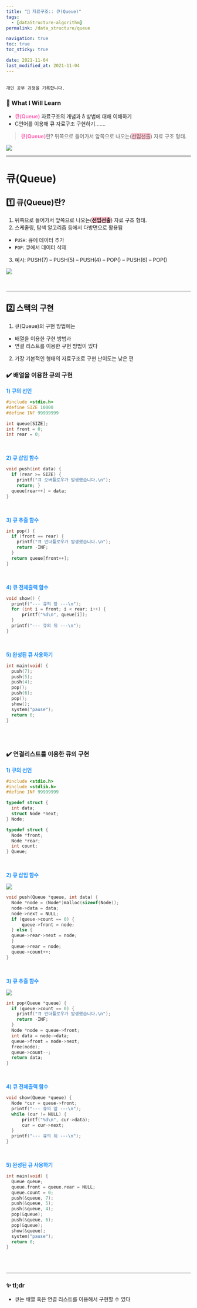 ```yaml
---
title: "🌈 자료구조:: 큐(Queue)"
tags:
  - [dataStructure-algorithm]
permalink: /data_structure/queue

navigation: true
toc: true
toc_sticky: true

date: 2021-11-04
last_modified_at: 2021-11-04
---
```


![]()

`개인 공부 과정을 기록합니다.`

### 🚀 What I Will Learn

- <span style="color:hotpink">**큐(Queue)**</span> 자료구조의 개념과 å 방법에 대해 이해하기
- C언어를 이용해 큐 자료구조 구현하기.......

> <span style="color:hotpink">**큐(Queue)**</span>란? 뒤쪽으로 들어가서 앞쪽으로 나오는(<span style="background-color:pink">선입선출</span>) 자료 구조 형태.

![](https://images.velog.io/images/april_5/post/aa1ae86a-2cb6-4da6-9d6f-b4a2ee2a54ff/image.png)

---

# 큐(Queue)

## 1️⃣ 큐(Queue)란?

1. 뒤쪽으로 들어가서 앞쪽으로 나오는(<span style="background-color:pink">**선입선출**</span>) 자료 구조 형태.
2. 스케줄링, 탐색 알고리즘 등에서 다방면으로 활용됨

- `PUSH`: 큐에 데이터 추가
- `POP`: 큐에서 데이터 삭제

3. 예시: PUSH(7) – PUSH(5) – PUSH(4) – POP() – PUSH(6) – POP()

![](https://images.velog.io/images/april_5/post/e0e1d205-1cf1-448b-91e7-003822750407/image.png)

<br />

---

## 2️⃣ 스택의 구현

1. 큐(Queue)의 구현 방법에는

- 배열을 이용한 구현 방법과
- 연결 리스트를 이용한 구현 방법이 있다

2. 가장 기본적인 형태의 자료구조로 구현 난이도는 낮은 편

### ✔️ 배열을 이용한 큐의 구현

<span style="color:dodgerblue">**1) 큐의 선언**</span>

```c
#include <stdio.h>
#define SIZE 10000
#define INF 99999999

int queue[SIZE];
int front = 0;
int rear = 0;
```

<br />

<span style="color:dodgerblue">**2) 큐 삽입 함수**</span>

```c
void push(int data) {
  if (rear >= SIZE) {
    printf("큐 오버플로우가 발생했습니다.\n");
    return; }
  queue[rear++] = data;
}
```

<br />

<span style="color:dodgerblue">**3) 큐 추출 함수**</span>

```c
int pop() {
  if (front == rear) {
    printf("큐 언더플로우가 발생했습니다.\n");
    return -INF;
  }
  return queue[front++];
}
```

<br />

<span style="color:dodgerblue">**4) 큐 전체출력 함수**</span>

```c
void show() {
  printf("--- 큐의 앞 ---\n");
  for (int i = front; i < rear; i++) {
      printf("%d\n", queue[i]);
  }
  printf("--- 큐의 뒤 ---\n");
}
```

<br />

<span style="color:dodgerblue">**5) 완성된 큐 사용하기**</span>

```c
int main(void) {
  push(7);
  push(5);
  push(4);
  pop();
  push(6);
  pop();
  show();
  system("pause");
  return 0;
}

```

<br />
<br />

### ✔️ 연결리스트를 이용한 큐의 구현

<span style="color:dodgerblue">**1) 큐의 선언**</span>

```c
#include <stdio.h>
#include <stdlib.h>
#define INF 99999999

typedef struct {
  int data;
  struct Node *next;
} Node;

typedef struct {
  Node *front;
  Node *rear;
  int count;
} Queue;
```

<br />

<span style="color:dodgerblue">**2) 큐 삽입 함수**</span>

![](https://images.velog.io/images/april_5/post/601166af-a50e-4d33-af37-8f1eaa24222b/image.png)

```c
void push(Queue *queue, int data) {
  Node *node = (Node*)malloc(sizeof(Node));
  node->data = data;
  node->next = NULL;
  if (queue->count == 0) {
      queue->front = node;
  } else {
  queue->rear->next = node;
  }
  queue->rear = node;
  queue->count++;
}
```

<br />

<span style="color:dodgerblue">**3) 큐 추출 함수**</span>

![](https://images.velog.io/images/april_5/post/16667b53-392c-463f-8ed9-1f7338d4d666/image.png)

```c
int pop(Queue *queue) {
  if (queue->count == 0) {
    printf("큐 언더플로우가 발생했습니다.\n");
    return -INF;
  }
  Node *node = queue->front;
  int data = node->data;
  queue->front = node->next;
  free(node);
  queue->count--;
  return data;
}
```

<br />

<span style="color:dodgerblue">**4) 큐 전체출력 함수**</span>

```c
void show(Queue *queue) {
  Node *cur = queue->front;
  printf("--- 큐의 앞 ---\n");
  while (cur != NULL) {
      printf("%d\n", cur->data);
      cur = cur->next;
  }
  printf("--- 큐의 뒤 ---\n");
}
```

<br />

<span style="color:dodgerblue">**5) 완성된 큐 사용하기**</span>

```c
int main(void) {
  Queue queue;
  queue.front = queue.rear = NULL;
  queue.count = 0;
  push(&queue, 7);
  push(&queue, 5);
  push(&queue, 4);
  pop(&queue);
  push(&queue, 6);
  pop(&queue);
  show(&queue);
  system("pause");
  return 0;
}

```

<br /><br />

---

### ✨ tl;dr

- 큐는 배열 혹은 연결 리스트를 이용해서 구현할 수 있다
